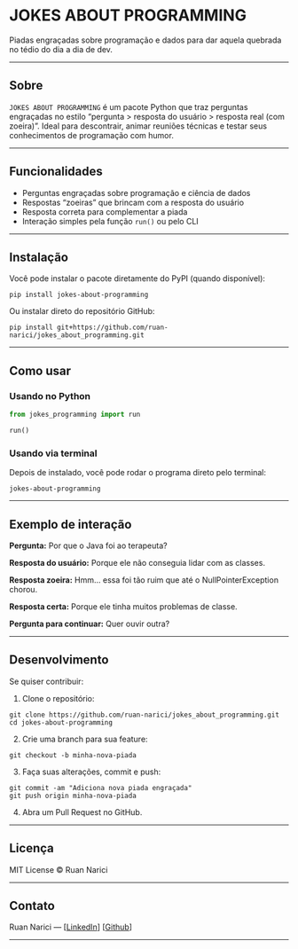 # JOKES ABOUT PROGRAMMING

Piadas engraçadas sobre programação e dados para dar aquela quebrada no tédio do dia a dia de dev.

---

## Sobre

`JOKES ABOUT PROGRAMMING` é um pacote Python que traz perguntas engraçadas no estilo “pergunta > resposta do usuário > resposta real (com zoeira)”. Ideal para descontrair, animar reuniões técnicas e testar seus conhecimentos de programação com humor.

---

## Funcionalidades

* Perguntas engraçadas sobre programação e ciência de dados
* Respostas “zoeiras” que brincam com a resposta do usuário
* Resposta correta para complementar a piada
* Interação simples pela função `run()` ou pelo CLI

---

## Instalação

Você pode instalar o pacote diretamente do PyPI (quando disponível):

```
pip install jokes-about-programming
```

Ou instalar direto do repositório GitHub:

```
pip install git+https://github.com/ruan-narici/jokes_about_programming.git
```

---

## Como usar

### Usando no Python

```python
from jokes_programming import run

run()
```

### Usando via terminal

Depois de instalado, você pode rodar o programa direto pelo terminal:

```
jokes-about-programming
```

---

## Exemplo de interação

**Pergunta:**
Por que o Java foi ao terapeuta?

**Resposta do usuário:**
Porque ele não conseguia lidar com as classes.

**Resposta zoeira:**
Hmm... essa foi tão ruim que até o NullPointerException chorou.

**Resposta certa:**
Porque ele tinha muitos problemas de classe.

**Pergunta para continuar:**
Quer ouvir outra?

---

## Desenvolvimento

Se quiser contribuir:

1. Clone o repositório:

```
git clone https://github.com/ruan-narici/jokes_about_programming.git
cd jokes-about-programming
```

2. Crie uma branch para sua feature:

```
git checkout -b minha-nova-piada
```

3. Faça suas alterações, commit e push:

```
git commit -am "Adiciona nova piada engraçada"
git push origin minha-nova-piada
```

4. Abra um Pull Request no GitHub.

---

## Licença

MIT License © Ruan Narici

---

## Contato

Ruan Narici — \[[LinkedIn](https://www.linkedin.com/in/ruan-narici/)] [[Github](https://github.com/ruan-narici/jokes_about_programming)]

---
